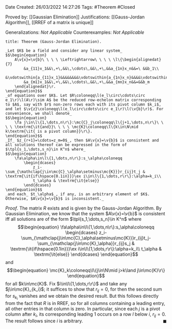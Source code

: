 <br />
<br />

Date Created: 26/03/2022 14:27:26
Tags: #Theorem #Closed

Proved by: [[Gaussian Elimination]]
Justifications: [[Gauss-Jordan Algorithm]], [[RREF of a matrix is unique]]

Generalizations: _Not Applicable_
Counterexamples: _Not Applicable_

``` ad-Theorem
title: Theorem (Gauss-Jordan Elimination).

_Let $K$ be a field and consider any linear system_
$$\begin{equation}
    A\v{x}=\v{b}\ \ \ \ \Leftrightarrow\ \ \ \ \l\{\begin{alignedat}{7}
        &a_{11}x_1&&\,+\,&&\,\cdots\,&&\,+\,&&a_{1n}x_n&&=\ &&b_1\\
        &\vdotswithin{a_{11}x_1}&&&&&&&&\vdotswithin{a_{1n}x_n}&&&&\vdotswithin{b_1}\\
        &a_{m1}x_1&&\,+\,&&\,\cdots\,&&\,+\,&&a_{mn}x_n&&=&&b_m
    \end{alignedat}\r.
\end{equation}$$
_of equations over $K$. Let $R\coloneqq\l(e_l\circ\cdots\circ e_1\r)\l(A\r)\sim A$ be the reduced row-echelon matrix corresponding to $A$, say with $r$ non-zero rows each with its pivot column $k_i$, and let $\v{z}\coloneqq\l(e_l\circ\cdots\circ e_1\r)\l(\v{b}\r)$. For convenience, we shall denote_
$$\begin{equation}
    \fa j\in\l\{1,\dots,n\r\}:\mc{C}_j\coloneqq\l\{j+1,\dots,n\r\}\ \ \ \ \textrm{\it{and}}\ \ \ \ \mc{K}\coloneqq\l\{k\in\N\mid k\textrm{\it{ is a pivot column}}\r\}.
\end{equation}$$
_If_ $z_{r+1}=\cdots=z_m=0$_, then $A\v{x}=\v{b}$ is consistent and all solutions thereof can be expressed in the form of $\tpl{s_1,\dots,s_n}\in K^n$ where_
$$\begin{equation}
    \fa\alpha\in\l\{1,\dots,n\r\}:s_\alpha\coloneqq
        \begin{dcases}
            z_i-\sum_{\mathclap{j\in\mc{C}_\alpha\setminus\mc{K}}}r_{ij}t_j & \textrm{\it{if\hspace{0.1in}}}\ex i\in\l\{1,\dots,r\r\}:\alpha=k_i\\
            t_\alpha & \textrm{\it{else}}
        \end{dcases}
\end{equation}$$
_and each_ $t_\alpha$_, if any, is an arbitrary element of $K$. Otherwise, $A\v{x}=\v{b}$ is inconsistent._

```

_Proof_. The matrix $R$ exists and is given by the Gauss-Jordan Algorithm. By Gaussian Elimination, we know that the system $A\v{x}=\v{b}$ is consistent iff all solutions are of the form $\tpl{s_1,\dots,s_n}\in K^n$ where
$$\begin{equation}
    \fa\alpha\in\l\{1,\dots,n\r\}:s_\alpha\coloneqq
        \begin{dcases}
            z_i-\sum_{\mathclap{j\in\mc{C}_\alpha\setminus\mc{K}}}r_{ij}t_j-\sum_{\mathclap{j\in\mc{K}_\alpha}}r_{ij}s_j & \textrm{\it{if\hspace{0.1in}}}\ex i\in\l\{1,\dots,r\r\}:\alpha=k_i\\
            t_\alpha & \textrm{\it{else}}
        \end{dcases}
\end{equation}$$
and
$$\begin{equation}
    \mc{K}_k\coloneqq\l\{j\in\N\mid j>k\land j\in\mc{K}\r\}
\end{equation}$$
for all $k\in\mc{K}$. Fix $i\in\l\{1,\dots,r\r\}$ and take any $j\in\mc{K}_{k_i}$; it suffices to show that $r_{ij}=0$, for then the second sum for $s_{k_i}$ vanishes and we obtain the desired result. But this follows directly from the fact that $R$ is in RREF, so for all columns containing a leading entry, all other entries in that column is zero. In particular, since each $j$ is a pivot column after $k_i$, its corresponding leading 1 occurs on a row $l$ below $i$, $r_{ij}=0$. The result follows since $i$ is arbitrary.<span style="float:right;">$\blacksquare$</span>
